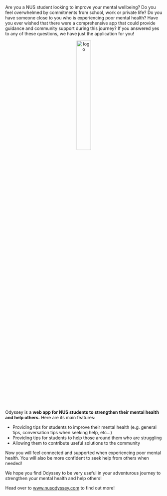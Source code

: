 Are you a NUS student looking to improve your mental wellbeing? Do you feel overwhelmed by commitments from school, work or private life? Do you have someone close to you who is experiencing poor mental health? Have you ever wished that there were a comprehensive app that could provide guidance and community support during this journey? If you answered yes to any of these questions, we have just the application for you!

<div align = "center">
    <img alt="logo" src="images/logomaker.jpg" width=30% height=30%>
</div>

Odyssey is a **web app for NUS students to strengthen their mental health and help others.** Here are its main features:
* Providing tips for students to improve their mental health (e.g. general tips, conversation tips when seeking help, etc...)
* Providing tips for students to help those around them who are struggling
* Allowing them to contribute useful solutions to the community

Now you will feel connected and supported when experiencing poor mental health. You will also be more confident to seek help from others when needed!

We hope you find Odyssey to be very useful in your adventurous journey to strengthen your mental health and help others!

Head over to www.nusodyssey.com to find out more!
